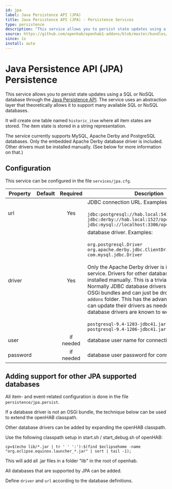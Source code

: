 ```yaml
---
id: jpa
label: Java Persistence API (JPA)
title: Java Persistence API (JPA) - Persistence Services
type: persistence
description: "This service allows you to persist state updates using a SQL or NoSQL database through the [Java Persistence API](https://en.wikipedia.org/wiki/Java_Persistence_API).  The service uses an abstraction layer that theoretically allows it to support many available SQL or NoSQL databases."
source: https://github.com/openhab/openhab1-addons/blob/master/bundles/persistence/org.openhab.persistence.jpa/README.md
since: 1x
install: auto
---
```


<!-- Attention authors: Do not edit directly. Please add your changes to the appropriate source repository -->

<!-- {% include base.html %} -->

# Java Persistence API (JPA) Persistence

This service allows you to persist state updates using a SQL or NoSQL database through the [Java Persistence API](https://en.wikipedia.org/wiki/Java_Persistence_API).  The service uses an abstraction layer that theoretically allows it to support many available SQL or NoSQL databases.

It will create one table named `historic_item` where all item states are stored.  The item state is stored in a string representation.

The service currently supports MySQL, Apache Derby and PostgreSQL databases.  Only the embedded Apache Derby database driver is included. Other drivers must be installed manually. (See below for more information on that.)

## Configuration

This service can be configured in the file `services/jpa.cfg`.

| Property | Default | Required | Description |
|----------|---------|:--------:|-------------|
| url      |         |   Yes    | JDBC connection URL.  Examples:<br/><br/>`jdbc:postgresql://hab.local:5432/openhab`<br/>`jdbc:derby://hab.local:1527/openhab;create=true`<br/>`jdbc:mysql://localhost:3306/openhab` |
| driver   |         |   Yes    | database driver.  Examples:<br/><br/>`org.postgresql.Driver`<br/>`org.apache.derby.jdbc.ClientDriver`<br/>`com.mysql.jdbc.Driver`<br/></br>Only the Apache Derby driver is included with the service.  Drivers for other databases must be installed manually.  This is a trivial process.  Normally JDBC database drivers are packaged as OSGi bundles and can just be dropped into the `addons` folder. This has the advantage that users can update their drivers as needed. The following database drivers are known to work:<br/><br/>`postgresql-9.4-1203-jdbc41.jar`<br/>`postgresql-9.4-1206-jdbc41.jar` |
| user     |         | if needed | database user name for connection |
| password |         | if needed | database user password for connection |

## Adding support for other JPA supported databases

All item- and event-related configuration is done in the file `persistence/jpa.persist`.

If a database driver is not an OSGi bundle, the technique below can be used to extend the openHAB classpath.

Other database drivers can be added by expanding the openHAB classpath.

Use the following classpath setup in start.sh / start_debug.sh of openHAB:

```
cp=$(echo lib/*.jar | tr ' ' ':'):$(find $eclipsehome -name "org.eclipse.equinox.launcher_*.jar" | sort | tail -1);
```

This will add all .jar files in a folder "lib" in the root of openhab.

All databases that are supported by JPA can be added.

Define `driver` and `url` according to the database definitions.


